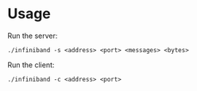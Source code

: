 # Usage

Run the server:
```
./infiniband -s <address> <port> <messages> <bytes>
```

Run the client:
```
./infiniband -c <address> <port>
```